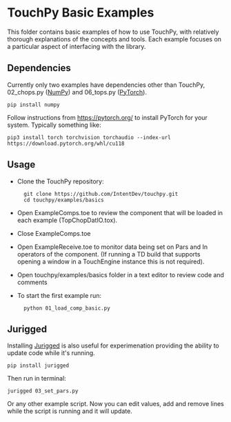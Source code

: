 # TouchPy Basic Examples

This folder contains basic examples of how to use TouchPy, with relatively thorough explanations of the concepts and tools. Each example focuses on a particular aspect of interfacing with the library. 

## Dependencies
Currently only two examples have dependencies other than TouchPy, 02_chops.py ([NumPy](https://numpy.org/doc/stable/index.html)) and 06_tops.py ([PyTorch](https://pytorch.org)). 

	pip install numpy

Follow instructions from https://pytorch.org/ to install PyTorch for your system. Typically something like:

	pip3 install torch torchvision torchaudio --index-url https://download.pytorch.org/whl/cu118

## Usage
- Clone the TouchPy repository:

		git clone https://github.com/IntentDev/touchpy.git
		cd touchpy/examples/basics

- Open ExampleComps.toe to review the component that will be loaded in each example (TopChopDatIO.tox). 
- Close ExampleComps.toe 
- Open ExampleReceive.toe to monitor data being set on Pars and In operators of the component. (If running a TD build that supports opening a window in a TouchEngine instance this is not required).
- Open touchpy/examples/basics folder in a text editor to review code and comments
- To start the first example run:

		python 01_load_comp_basic.py


## Jurigged
Installing [Jurigged](https://github.com/breuleux/jurigged) is also useful for experimenation providing the ability to update code while it's running.

	pip install jurigged

Then run in terminal:

	jurigged 03_set_pars.py

Or any other example script. Now you can edit values, add and remove lines while the script is running and it will update. 